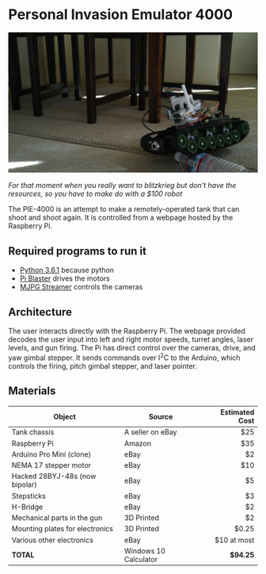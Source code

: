 Personal Invasion Emulator 4000
===============================
![pew pew](img.jpg)

_For that moment when you really want to blitzkrieg but don't have the resources, so you have to make do with a $100 robot_

The PIE-4000 is an attempt to make a remotely-operated tank that can shoot and shoot again. It is controlled from a webpage hosted by the Raspberry Pi.

## Required programs to run it
- [Python 3.6.1](https://www.python.org/) because python
- [Pi Blaster](https://github.com/sarfata/pi-blaster) drives the motors
- [MJPG Streamer](https://github.com/jacksonliam/mjpg-streamer) controls the cameras

## Architecture
The user interacts directly with the Raspberry Pi. The webpage provided decodes the user input into left and right motor speeds, turret angles, laser levels, and gun firing. The Pi has direct control over the cameras, drive, and yaw gimbal stepper. It sends commands over I<sup>2</sup>C to the Arduino, which controls the firing, pitch gimbal stepper, and laser pointer.

## Materials
Object								| Source					| Estimated Cost
---									| ---						| --:
Tank chassis 						| A seller on eBay			| $25
Raspberry Pi 						| Amazon					| $35
Arduino Pro Mini (clone)			| eBay						| $2
NEMA 17 stepper motor				| eBay						| $10
Hacked 28BYJ-48s (now bipolar)		| eBay						| $5
Stepsticks							| eBay						| $3
H-Bridge							| eBay						| $2
Mechanical parts in the gun 		| 3D Printed				| $2
Mounting plates for electronics 	| 3D Printed				| $0.25
Various other electronics			| eBay						| $10 at most
**TOTAL**							| Windows 10 Calculator		| **$94.25**